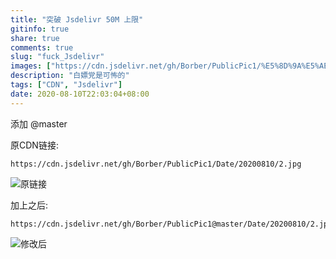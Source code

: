 ```yaml
---
title: "突破 Jsdelivr 50M 上限"
gitinfo: true
share: true
comments: true
slug: "fuck_Jsdelivr"
images: ["https://cdn.jsdelivr.net/gh/Borber/PublicPic1/%E5%8D%9A%E5%AE%A2%E5%9B%AD/wolai/wolai.png"] 
description: "白嫖党是可怖的"
tags: ["CDN", "Jsdelivr"]
date: 2020-08-10T22:03:04+08:00
---
```


添加 @master

原CDN链接:

```
https://cdn.jsdelivr.net/gh/Borber/PublicPic1/Date/20200810/2.jpg
```

![原链接](https://cdn.jsdelivr.net/gh/Borber/PublicPic1/Date/20200810/2.jpg "无法显示")

加上之后:

```
https://cdn.jsdelivr.net/gh/Borber/PublicPic1@master/Date/20200810/2.jpg
```

![修改后](https://cdn.jsdelivr.net/gh/Borber/PublicPic1@master/Date/20200810/2.jpg "可以显示")
